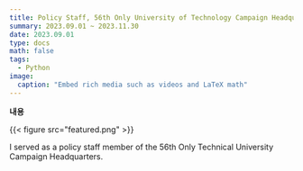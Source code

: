 ```yaml
---
title: Policy Staff, 56th Only University of Technology Campaign Headquarters
summary: 2023.09.01 ~ 2023.11.30
date: 2023.09.01
type: docs
math: false
tags:
  - Python
image:
  caption: "Embed rich media such as videos and LaTeX math"
---
```


**내용**

{{< figure src="featured.png" >}}

I served as a policy staff member of the 56th Only Technical University Campaign Headquarters.
